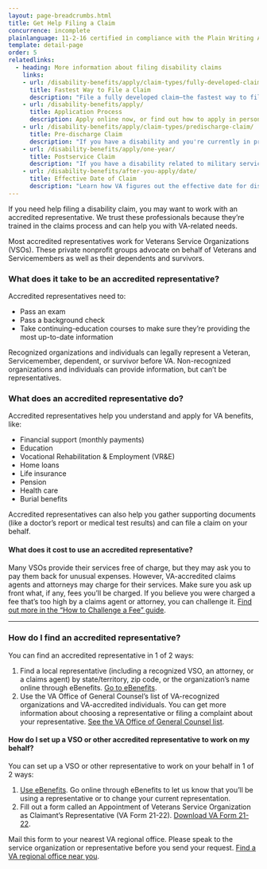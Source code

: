 ```yaml
---
layout: page-breadcrumbs.html
title: Get Help Filing a Claim
concurrence: incomplete
plainlanguage: 11-2-16 certified in compliance with the Plain Writing Act
template: detail-page
order: 5
relatedlinks:
  - heading: More information about filing disability claims
    links:
    - url: /disability-benefits/apply/claim-types/fully-developed-claim/
      title: Fastest Way to File a Claim
      description: "File a fully developed claim—the fastest way to file a benefits claim."
    - url: /disability-benefits/apply/
      title: Application Process
      description: Apply online now, or find out how to apply in person or get help from a trained professional.
    - url: /disability-benefits/apply/claim-types/predischarge-claim/
      title: Pre-discharge Claim
      description: "If you have a disability and you're currently in predischarge status, file a predischarge disability claim 180 to 90       days before you leave the military."
    - url: /disability-benefits/apply/one-year/
      title: Postservice Claim
      description: "If you have a disability related to military service that didn't appear until after you ended your service, file a         postservice claim."
    - url: /disability-benefits/after-you-apply/date/
      title: Effective Date of Claim
      description: "Learn how VA figures out the effective date for disability claims."
---
```

<div itemscope itemtype="http://schema.org/FAQPage">
<div itemprop="description" class="va-introtext">

If you need help filing a disability claim, you may want to work with an accredited representative. We trust these professionals because they’re trained in the claims process and can help you with VA-related needs.

Most accredited representatives work for Veterans Service Organizations (VSOs). These private nonprofit groups advocate on behalf of Veterans and Servicemembers as well as their dependents and survivors. 

</div>

<div class="feature" markdown="0" itemscope itemtype="http://schema.org/Question">

<h3 itemprop="name">What does it take to be an accredited representative?</h3>
<div itemprop="acceptedAnswer" itemscope itemtype="http://schema.org/Answer">
<div itemprop="text">

Accredited representatives need to:
  - Pass an exam
  - Pass a background check
  - Take continuing-education courses to make sure they’re providing the most up-to-date information

Recognized organizations and individuals can legally represent a Veteran, Servicemember, dependent, or survivor before VA. Non-recognized organizations and individuals can provide information, but can’t be representatives.

</div>
</div>
</div>

<div itemscope itemtype="http://schema.org/Question">

<h3 itemprop="name">What does an accredited representative do?</h3>
<div itemprop="acceptedAnswer" itemscope itemtype="http://schema.org/Answer">
<div itemprop="text">

Accredited representatives help you understand and apply for VA benefits, like:

- Financial support (monthly payments)
- Education
- Vocational Rehabilitation & Employment (VR&E)
- Home loans
- Life insurance
- Pension
- Health care
- Burial benefits

Accredited representatives can also help you gather supporting documents (like a doctor’s report or medical test results) and can file a claim on your behalf.

</div>
</div>
</div>

<div itemscope itemtype="http://schema.org/Question">

<h4 itemprop="name">What does it cost to use an accredited representative?</h4>
<div itemprop="acceptedAnswer" itemscope itemtype="http://schema.org/Answer">
<div itemprop="text">

Many VSOs provide their services free of charge, but they may ask you to pay them back for unusual expenses. However, VA-accredited claims agents and attorneys may charge for their services. Make sure you ask up front what, if any, fees you’ll be charged. If you believe you were charged a fee that’s too high by a claims agent or attorney, you can challenge it. [Find out more in the “How to Challenge a Fee” guide](https://www.va.gov/OGC/docs/Accred/HowtoChallengeaFee.pdf).

</div>
</div>
</div>

-----

<div itemscope itemtype="http://schema.org/Question">

<h3 itemprop="name">How do I find an accredited representative?</h3>
<div itemprop="acceptedAnswer" itemscope itemtype="http://schema.org/Answer">
<div itemprop="text">

You can find an accredited representative in 1 of 2 ways:

1. Find a local representative (including a recognized VSO, an attorney, or a claims agent) by state/territory, zip code, or the organization’s name online through eBenefits. [Go to eBenefits](https://www.ebenefits.va.gov/ebenefits/vso-search).
2. Use the VA Office of General Counsel’s list of VA-recognized organizations and VA-accredited individuals. You can get more information about choosing a representative or filing a complaint about your representative. [See the VA Office of General Counsel list](https://www.va.gov/ogc/accreditation.asp).

</div>
</div>
</div>

<div itemscope itemtype="http://schema.org/Question">

<h4 itemprop="name">How do I set up a VSO or other accredited representative to work on my behalf?</h4>
<div itemprop="acceptedAnswer" itemscope itemtype="http://schema.org/Answer">
<div itemprop="text">

You can set up a VSO or other representative to work on your behalf in 1 of 2 ways:

1. [Use eBenefits](https://www.ebenefits.va.gov/ebenefits/about/feature?feature=disability-compensation). Go online through eBenefits to let us know that you’ll be using a representative or to change your current representation.
2. Fill out a form called an Appointment of Veterans Service Organization as Claimant’s Representative (VA Form 21-22). [Download VA Form 21-22](https://www.vba.va.gov/pubs/forms/VBA-21-22-ARE.pdf). 


Mail this form to your nearest VA regional office. Please speak to the service organization or representative before you send your request. [Find a VA regional office near you](https://www.benefits.va.gov/benefits/offices.asp).

</div>
</div>
</div>
</div>
